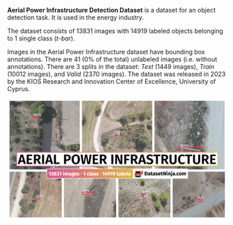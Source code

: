 **Aerial Power Infrastructure Detection Dataset** is a dataset for an object detection task. It is used in the energy industry. 

The dataset consists of 13831 images with 14919 labeled objects belonging to 1 single class (*t-bar*).

Images in the Aerial Power Infrastructure dataset have bounding box annotations. There are 41 (0% of the total) unlabeled images (i.e. without annotations). There are 3 splits in the dataset: *Test* (1449 images), *Train* (10012 images), and *Valid* (2370 images). The dataset was released in 2023 by the KIOS Research and Innovation Center of Excellence, University of Cyprus.

<img src="https://github.com/dataset-ninja/aerial-power/raw/main/visualizations/poster.png">

